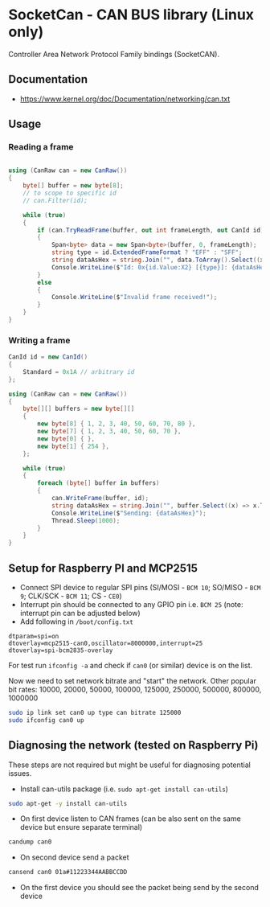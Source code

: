 ﻿# SocketCan - CAN BUS library (Linux only)

Controller Area Network Protocol Family bindings (SocketCAN).

## Documentation

- https://www.kernel.org/doc/Documentation/networking/can.txt

## Usage

### Reading a frame

```csharp

using (CanRaw can = new CanRaw())
{
    byte[] buffer = new byte[8];
    // to scope to specific id
    // can.Filter(id);

    while (true)
    {
        if (can.TryReadFrame(buffer, out int frameLength, out CanId id))
        {
            Span<byte> data = new Span<byte>(buffer, 0, frameLength);
            string type = id.ExtendedFrameFormat ? "EFF" : "SFF";
            string dataAsHex = string.Join("", data.ToArray().Select((x) => x.ToString("X2")));
            Console.WriteLine($"Id: 0x{id.Value:X2} [{type}]: {dataAsHex}");
        }
        else
        {
            Console.WriteLine($"Invalid frame received!");
        }
    }
}
```

### Writing a frame


```csharp
CanId id = new CanId()
{
    Standard = 0x1A // arbitrary id
};

using (CanRaw can = new CanRaw())
{
    byte[][] buffers = new byte[][]
    {
        new byte[8] { 1, 2, 3, 40, 50, 60, 70, 80 },
        new byte[7] { 1, 2, 3, 40, 50, 60, 70 },
        new byte[0] { },
        new byte[1] { 254 },
    };

    while (true)
    {
        foreach (byte[] buffer in buffers)
        {
            can.WriteFrame(buffer, id);
            string dataAsHex = string.Join("", buffer.Select((x) => x.ToString("X2")));
            Console.WriteLine($"Sending: {dataAsHex}");
            Thread.Sleep(1000);
        }
    }
}
```

## Setup for Raspberry PI and MCP2515

- Connect SPI device to regular SPI pins (SI/MOSI - `BCM 10`; SO/MISO - `BCM 9`; CLK/SCK - `BCM 11`; CS - `CE0`)
- Interrupt pin should be connected to any GPIO pin i.e. `BCM 25` (note: interrupt pin can be adjusted below)
- Add following in `/boot/config.txt`

```
dtparam=spi=on
dtoverlay=mcp2515-can0,oscillator=8000000,interrupt=25
dtoverlay=spi-bcm2835-overlay
```

For test run `ifconfig -a` and check if `can0` (or similar) device is on the list.

Now we need to set network bitrate and "start" the network.
Other popular bit rates: 10000, 20000, 50000, 100000, 125000, 250000, 500000, 800000, 1000000

```sh
sudo ip link set can0 up type can bitrate 125000
sudo ifconfig can0 up
```

## Diagnosing the network (tested on Raspberry Pi)

These steps are not required but might be useful for diagnosing potential issues.

- Install can-utils package (i.e. `sudo apt-get install can-utils`)

```sh
sudo apt-get -y install can-utils
```

- On first device listen to CAN frames (can be also sent on the same device but ensure separate terminal)

```sh
candump can0
```

- On second device send a packet

```sh
cansend can0 01a#11223344AABBCCDD
```

- On the first device you should see the packet being send by the second device
